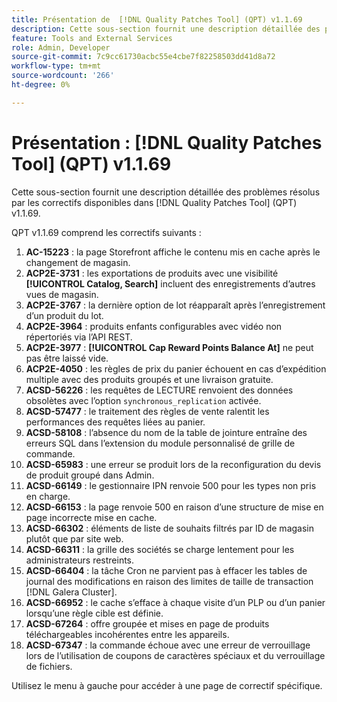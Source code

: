 ```yaml
---
title: Présentation de  [!DNL Quality Patches Tool] (QPT) v1.1.69
description: Cette sous-section fournit une description détaillée des problèmes résolus par les correctifs disponibles dans  [!DNL Quality Patches Tool] (QPT) v1.1.69.
feature: Tools and External Services
role: Admin, Developer
source-git-commit: 7c9cc61730acbc55e4cbe7f82258503dd41d8a72
workflow-type: tm+mt
source-wordcount: '266'
ht-degree: 0%

---
```


# Présentation : [!DNL Quality Patches Tool] (QPT) v1.1.69

Cette sous-section fournit une description détaillée des problèmes résolus par les correctifs disponibles dans [!DNL Quality Patches Tool] (QPT) v1.1.69.

QPT v1.1.69 comprend les correctifs suivants :
1. **AC-15223** : la page Storefront affiche le contenu mis en cache après le changement de magasin.
1. **ACP2E-3731** : les exportations de produits avec une visibilité **[!UICONTROL Catalog, Search]** incluent des enregistrements d’autres vues de magasin.
1. **ACP2E-3767** : la dernière option de lot réapparaît après l’enregistrement d’un produit du lot.
1. **ACP2E-3964** : produits enfants configurables avec vidéo non répertoriés via l’API REST.
1. **ACP2E-3977** : **[!UICONTROL Cap Reward Points Balance At]** ne peut pas être laissé vide.
1. **ACP2E-4050** : les règles de prix du panier échouent en cas d’expédition multiple avec des produits groupés et une livraison gratuite.
1. **ACSD-56226** : les requêtes de LECTURE renvoient des données obsolètes avec l’option `synchronous_replication` activée.
1. **ACSD-57477** : le traitement des règles de vente ralentit les performances des requêtes liées au panier.
1. **ACSD-58108** : l’absence du nom de la table de jointure entraîne des erreurs SQL dans l’extension du module personnalisé de grille de commande.
1. **ACSD-65983** : une erreur se produit lors de la reconfiguration du devis de produit groupé dans Admin.
1. **ACSD-66149** : le gestionnaire IPN renvoie 500 pour les types non pris en charge.
1. **ACSD-66153** : la page renvoie 500 en raison d’une structure de mise en page incorrecte mise en cache.
1. **ACSD-66302** : éléments de liste de souhaits filtrés par ID de magasin plutôt que par site web.
1. **ACSD-66311** : la grille des sociétés se charge lentement pour les administrateurs restreints.
1. **ACSD-66404** : la tâche Cron ne parvient pas à effacer les tables de journal des modifications en raison des limites de taille de transaction [!DNL Galera Cluster].
1. **ACSD-66952** : le cache s’efface à chaque visite d’un PLP ou d’un panier lorsqu’une règle cible est définie.
1. **ACSD-67264** : offre groupée et mises en page de produits téléchargeables incohérentes entre les appareils.
1. **ACSD-67347** : la commande échoue avec une erreur de verrouillage lors de l’utilisation de coupons de caractères spéciaux et du verrouillage de fichiers.

Utilisez le menu à gauche pour accéder à une page de correctif spécifique.
